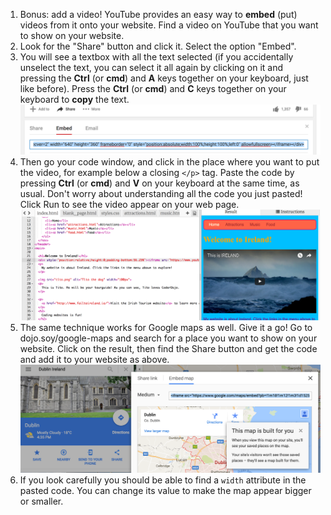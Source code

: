 1. Bonus: add a video! YouTube provides an easy way to **embed** (put) videos from it onto your website. Find a video on YouTube that you want to show on your website. 
2. Look for the "Share" button and click it. Select the option "Embed".
3. You will see a textbox with all the text selected \(if you accidentally unselect the text, you can select it all again by clicking on it and pressing the **Ctrl** \(or **cmd**\) and **A** keys together on your keyboard, just like before\). Press the **Ctrl** \(or **cmd**\) and **C** keys together on your keyboard to **copy** the text.![](assets/EmbedYouTube.png)
4. Then go your code window, and click in the place where you want to put the video, for example below a closing `</p>` tag. Paste the code by pressing **Ctrl** \(or **cmd**\) and **V** on your keyboard at the same time, as usual. Don't worry about understanding all the code you just pasted! Click Run to see the video appear on your web page.![](assets/EmbeddedVideoCode.png)
5. The same technique works for Google maps as well. Give it a go! Go to dojo.soy/google-maps and search for a place you want to show on your website. Click on the result, then find the Share button and get the code and add it to your website as above. ![](assets/EmbedGoogleMap.png)
6. If you look carefully you should be able to find a `width` attribute in the pasted code. You can change its value to make the map appear bigger or smaller.



